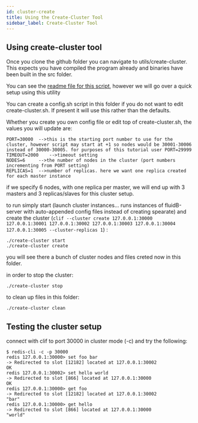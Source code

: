 ```yaml
---
id: cluster-create
title: Using the Create-Cluster Tool
sidebar_label: Create-Cluster Tool
---
```


## Using create-cluster tool

Once you clone the github folder you can navigate to utils/create-cluster. This expects you have compiled the program already and binaries have been built in the src folder. 

You can see the [readme file for this script](https://github.com/JohnSully/fluidB/tree/unstable/utils/create-cluster), however we will go over a quick setup using this utility

You can create a config.sh script in this folder if you do not want to edit create-cluster.sh. If present it will use this rather than the defaults.

Whether you create you own config file or edit top of create-cluster.sh, the values you will update are:
```
PORT=30000	-->this is the starting port number to use for the cluster, however script may start at +1 so nodes would be 30001-30006 instead of 30000-30005. for purposes of this tutorial user PORT=29999 
TIMEOUT=2000	-->timeout setting
NODES=6		-->the number of nodes in the cluster (port numbers incrementing from PORT setting)
REPLICAS=1	-->number of replicas. here we want one replica created for each master instance
```
if we specify 6 nodes, with one replica per master, we will end up with 3 masters and 3 replicas/slaves for this cluster setup.

to run simply start (launch cluster instances... runs instances of fluidB-server with auto-appended config files instead of creating spearate)
and create the cluster (`clif --cluster create 127.0.0.1:30000 127.0.0.1:30001 127.0.0.1:30002 127.0.0.1:30003 127.0.0.1:30004 127.0.0.1:30005 --cluster-replicas 1`) :
```
./create-cluster start
./create-cluster create
```
you will see there a bunch of cluster nodes and files creted now in this folder.

in order to stop the cluster:
```
./create-cluster stop
```
to clean up files in this folder:
```
./create-cluster clean
```

## Testing the cluster setup

connect with clif to port 30000 in cluster mode (-c) and try the following:
```
$ redis-cli -c -p 30000
redis 127.0.0.1:30000> set foo bar
-> Redirected to slot [12182] located at 127.0.0.1:30002
OK
redis 127.0.0.1:30002> set hello world
-> Redirected to slot [866] located at 127.0.0.1:30000
OK
redis 127.0.0.1:30000> get foo
-> Redirected to slot [12182] located at 127.0.0.1:30002
"bar"
redis 127.0.0.1:30000> get hello
-> Redirected to slot [866] located at 127.0.0.1:30000
"world"
```

